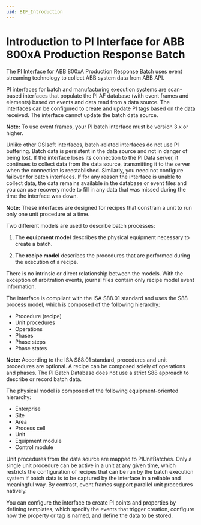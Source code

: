 ```yaml
---
uid: BIF_Introduction
---
```


# Introduction to PI Interface for ABB 800xA Production Response Batch

<!-- Introduction customized for ABB 800xA -->

The PI Interface for ABB 800xA Production Response Batch uses event streaming technology to collect ABB system data from ABB API.

PI interfaces for batch and manufacturing execution systems are scan-based interfaces that populate the PI AF database (with event frames and elements) based on events and data read from a data source. The interfaces can be configured to create and update PI tags based on the data received. The interface cannot update the batch data source.
    
**Note:** To use event frames, your PI batch interface must be version 3.x or higher.

Unlike other OSIsoft interfaces, batch-related interfaces do not use PI buffering. Batch data is persistent in the data source and not in danger of being lost. If the interface loses its connection to the PI Data server, it continues to collect data from the data source, transmitting it to the server when the connection is reestablished. Similarly, you need not configure failover for batch interfaces. If for any reason the interface is unable to collect data, the data remains available in the database or event files and you can use recovery mode to fill in any data that was missed during the time the interface was down.
    
**Note:** These interfaces are designed for recipes that constrain a unit to run only one unit procedure at a time.

<!-- Content below applies to all interfaces. -->

Two different models are used to describe batch processes: 

1. The **equipment model** describes the physical equipment necessary to create a batch. 

2. The **recipe model** describes the procedures that are performed during the execution of a recipe. 

There is no intrinsic or direct relationship between the models. With the exception of arbitration events, journal files contain only recipe model event information. 

The interface is compliant with the ISA S88.01 standard and uses the S88 process model, which is composed of the following hierarchy: 

* Procedure (recipe) 
* Unit procedures 
* Operations 
* Phases 
* Phase steps 
* Phase states 

**Note:** According to the ISA S88.01 standard, procedures and unit procedures are optional. A recipe can be composed solely of operations and phases. The PI Batch Database does not use a strict S88 approach to describe or record batch data.

The physical model is composed of the following equipment-oriented hierarchy:

* Enterprise 
* Site 
* Area 
* Process cell 
* Unit 
* Equipment module 
* Control module 

Unit procedures from the data source are mapped to PIUnitBatches. Only a single unit procedure can be active in a unit at any given time, which restricts the configuration of recipes that can be run by the batch execution system if batch data is to be captured by the interface in a reliable and meaningful way. By contrast, event frames support parallel unit procedures natively. 

You can configure the interface to create PI points and properties by defining templates, which specify the events that trigger creation, configure how the property or tag is named, and define the data to be stored. 